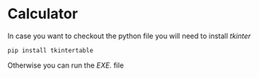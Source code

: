 # Calculator

In case you want to checkout the python file you will need to install *tkinter*

`pip install tkintertable`

Otherwise you can run the *EXE.* file


